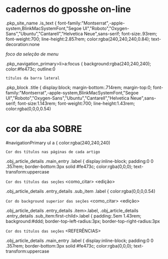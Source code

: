 # cadernos do gposshe on-line

.pkp_site_name .is_text {
 font-family:"Montserrat",-apple-system,BlinkMacSystemFont,"Segoe UI","Roboto","Oxygen-Sans","Ubuntu","Cantarell","Helvetica Neue",sans-serif;
 font-size:.93rem;
 font-weight:700;
 line-height:2.857rem;
 color:rgba(240,240,240,0.84);
 text-decoration:none

*foco da seleção de menu*

  .pkp_navigation_primary>li>a:focus {
  background:rgba(240,240,240);
  color:#fe473c;
  outline:0

`títulos da barra lateral`

  .pkp_block .title {
 display:block;
 margin-bottom:.714rem;
 margin-top:0;
 font-family:"Montserrat",-apple-system,BlinkMacSystemFont,"Segoe UI","Roboto","Oxygen-Sans","Ubuntu","Cantarell","Helvetica Neue",sans-serif;
 font-size:1.143rem;
 font-weight:700;
 line-height:1.43rem;
 color:rgba(0,0,0,0.54)

# cor da aba SOBRE

  #navigationPrimary ul a {
  color:rgba(240,240,240)

`Cor dos títulos nas páginas de cada artigo`

.obj_article_details .main_entry .label {
 display:inline-block;
 padding:0 0 .357rem;
 border-bottom:3px solid #fe473c;
 color:rgba(0,0,0);
 text-transform:uppercase

 `Cor dos títulos das seções` <publicado> <como_citar> <edição>

 .obj_article_details .entry_details .sub_item .label {
 color:rgba(0,0,0,0.54)

 `Cor do background superior das seções` <publicado> <como_citar> <edição>

 .obj_article_details .entry_details .item>.label,
.obj_article_details .entry_details .sub_item:first-child>.label {
 padding:.5em 1.43rem;
 background:#ddd;
 border-top-left-radius:3px;
 border-top-right-radius:3px

 `Cor dos títulos das seções`<RESUMO> <BIOGRAFIA> <REFERÊNCIAS>

 .obj_article_details .main_entry .label {
 display:inline-block;
 padding:0 0 .357rem;
 border-bottom:3px solid #fe473c;
 color:rgba(0,0,0);
 text-transform:uppercase

